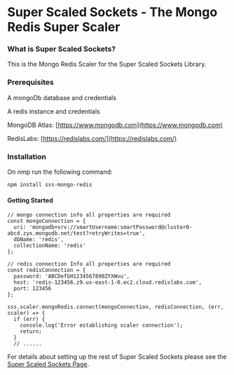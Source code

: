 # Super Scaled Sockets - The Mongo Redis Super Scaler

### What is Super Scaled Sockets?

This is the Mongo Redis Scaler for the Super Scaled Sockets Library.

### Prerequisites

A mongoDb database and credentials

A redis instance and credentials

MongoDB Atlas: [https://www.mongodb.com](https://www.mongodb.com)

RedisLabs: [https://redislabs.com/](https://redislabs.com/)

### Installation

On nmp run the following command:
~~~~
npm install sss-mongo-redis
~~~~

#### Getting Started

~~~
// mongo connection info all properties are required
const mongoConnection = {
  uri: 'mongodb+srv://smartUsername:smartPassword@cluster0-abcd.zyx.mongodb.net/test?retryWrites=true',
  dbName: 'redis',
  collectionName: 'redis'
};

// redis connection Info all properties are required
const redisConnection = {
  password: 'ABCDefGH1234567890ZYXWvu',
  host: 'redis-123456.z9.us-east-1-0.ec2.cloud.redislabs.com',
  port: 123456
};

sss.scaler.mongoRedis.connect(mongoConnection, redisConnection, (err, scaler) => {
  if (err) {
    console.log('Error establishing scaler connection');
    return;
  }
  // ......
~~~

For details about setting up the rest of Super Scaled Sockets please see the [Super Scaled Sockets Page](https://github.com/JazzBrown1/super-scaled-sockets).